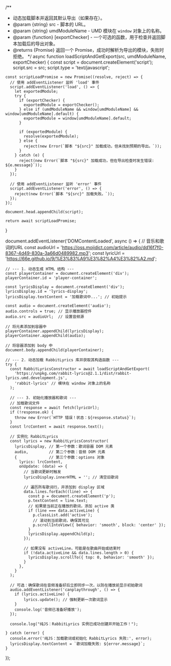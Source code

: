 /**
   * 动态加载脚本并返回其默认导出（如果存在）。
   * @param {string} src - 脚本的 URL。
   * @param {string} umdModuleName - UMD 模块在 `window` 对象上的名称。
   * @param {function} [exportChecker] - 一个可选的函数，用于检查并返回脚本加载后的导出对象。
   * @returns {Promise<any>} 返回一个 Promise，成功时解析为导出的模块，失败时拒绝。
   */
async function loadScriptAndGetExport(src, umdModuleName, exportChecker) {
    const script = document.createElement('script');
    script.src = src;
    script.type = 'text/javascript';

    const scriptLoadPromise = new Promise((resolve, reject) => {
      // 使用 addEventListener 监听 'load' 事件
      script.addEventListener('load', () => {
        let exportedModule;
        try {
          if (exportChecker) {
            exportedModule = exportChecker();
          } else if (umdModuleName && window[umdModuleName] && window[umdModuleName].default) {
            exportedModule = window[umdModuleName].default;
          }

          if (exportedModule) {
            resolve(exportedModule);
          } else {
            reject(new Error(`脚本 "${src}" 加载成功，但未找到预期的导出。`));
          }
        } catch (e) {
          reject(new Error(`脚本 "${src}" 加载成功，但在导出检查时发生错误: ${e.message}`));
        }
      });

      // 使用 addEventListener 监听 'error' 事件
      script.addEventListener('error', () => {
        reject(new Error(`脚本 "${src}" 加载失败。`));
      });
    });

    document.head.appendChild(script);

    return await scriptLoadPromise;
  }


  document.addEventListener('DOMContentLoaded', async () => {
    // 音乐和歌词的URL
    const audioUrl = 'https://oss.mojidict.com/article/audio/dd16f7f0-8367-4d49-830a-3a66d0489982.mp3';
    const lyricUrl = 'https://66e.github.io/9/%E3%83%A9%E3%82%A4%E3%82%A2.md';

    // --- 1. 动态生成 HTML 结构 ---
    const playerContainer = document.createElement('div');
    playerContainer.id = 'player-container';

    const lyricsDisplay = document.createElement('div');
    lyricsDisplay.id = 'lyrics-display';
    lyricsDisplay.textContent = '加载歌词中...'; // 初始提示

    const audio = document.createElement('audio');
    audio.controls = true; // 显示播放器控件
    audio.src = audioUrl;  // 设置音频源

    // 将元素添加到容器中
    playerContainer.appendChild(lyricsDisplay);
    playerContainer.appendChild(audio);

    // 将容器添加到 body 中
    document.body.appendChild(playerContainer);

    // --- 2. 动态加载 RabbitLyrics 库并获取其构造函数 ---
    try {
      const RabbitLyricsConstructor = await loadScriptAndGetExport(
        'https://unpkg.com/rabbit-lyrics@2.1.1/dist/rabbit-lyrics.umd.development.js',
        'rabbit-lyrics' // 模块在 window 对象上的名称
      );

      // --- 3. 初始化播放器和歌词 ---
      // 加载歌词文件
      const response = await fetch(lyricUrl);
      if (!response.ok) {
        throw new Error(`HTTP 错误！状态：${response.status}`);
      }
      const lrcContent = await response.text();

      // 实例化 RabbitLyrics
      const lyrics = new RabbitLyricsConstructor(
        lyricsDisplay, // 第一个参数：歌词容器 DOM 元素
        audio,         // 第二个参数：音频 DOM 元素
        {              // 第三个参数：options 对象
          lyrics: lrcContent,
          onUpdate: (data) => {
            // 当歌词更新时触发
            lyricsDisplay.innerHTML = ''; // 清空旧歌词

            // 遍历所有歌词行，并添加到 display 区域
            data.lines.forEach((line) => {
              const p = document.createElement('p');
              p.textContent = line.text;
              // 如果是当前正在播放的歌词，添加 active 类
              if (line === data.activeLine) {
                p.classList.add('active');
                // 滚动到当前歌词，确保其可见
                p.scrollIntoView({ behavior: 'smooth', block: 'center' });
              }
              lyricsDisplay.appendChild(p);
            });

            // 如果没有 activeLine，可能是在歌曲开始或结束时
            if (!data.activeLine && data.lines.length > 0) {
              lyricsDisplay.scrollTo({ top: 0, behavior: 'smooth' });
            }
          },
        }
      );

      // 可选：确保歌词在音频准备好后立即同步一次，以防在播放前显示初始歌词
      audio.addEventListener('canplaythrough', () => {
        if (lyrics.activeLine) {
            lyrics.update(); // 强制更新一次歌词显示
        }
        console.log('音频已准备好播放');
      });

      console.log("纯JS：RabbitLyrics 实例已成功创建并开始工作！");

    } catch (error) {
      console.error('纯JS：加载歌词或初始化 RabbitLyrics 失败:', error);
      lyricsDisplay.textContent = `歌词加载失败: ${error.message}`;
    }
  });